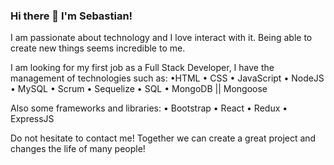 ###                                                                      Hi there 👋 I'm Sebastian! 


I am passionate about technology and I love interact with it. Being able to create new things seems incredible to me.

I am looking for my first job as a Full Stack Developer, I have the management of technologies such as:
•HTML
• CSS
• JavaScript
• NodeJS
• MySQL
• Scrum
• Sequelize
• SQL
• MongoDB || Mongoose

Also some frameworks and libraries:
• Bootstrap
• React
• Redux
• ExpressJS

Do not hesitate to contact me! Together we can create a great project and changes the life of many people!







<!--
**SeboV96/SeboV96** is a ✨ _special_ ✨ repository because its `README.md` (this file) appears on your GitHub profile.

Here are some ideas to get you started:

- 🔭 I’m currently working on ...
- 🌱 I’m currently learning ...
- 👯 I’m looking to collaborate on ...
- 🤔 I’m looking for help with ...
- 💬 Ask me about ...
- 📫 How to reach me: ...
- 😄 Pronouns: ...
- ⚡ Fun fact: ...
-->
